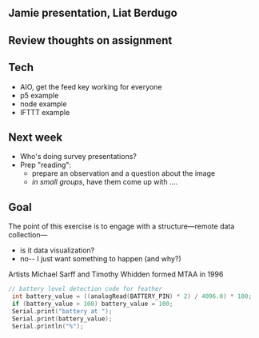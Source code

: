 ## Jamie presentation, Liat Berdugo

## Review thoughts on assignment


## Tech
- AIO, get the feed key working for everyone
- p5 example
- node example
- IFTTT example


## Next week
- Who's doing survey presentations?
- Prep "reading":
    - prepare an observation and a question about the image
    - _in small groups_, have them come up with ....


## Goal
The point of this exercise is to engage with a structure—remote data collection—

- is it data visualization?
- no-- I just want something to happen (and why?)



Artists Michael Sarff and Timothy Whidden formed MTAA in 1996


```c
// battery level detection code for feather
 int battery_value = ((analogRead(BATTERY_PIN) * 2) / 4096.0) * 100;
 if (battery_value > 100) battery_value = 100;
 Serial.print("battery at ");
 Serial.print(battery_value);
 Serial.println("%");
```
